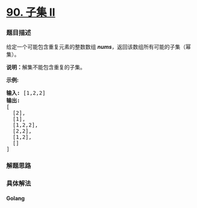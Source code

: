 # [90. 子集 II](https://leetcode-cn.com/problems/subsets-ii)

### 题目描述
<!-- 这里写题目描述 -->
<p>给定一个可能包含重复元素的整数数组 <em><strong>nums</strong></em>，返回该数组所有可能的子集（幂集）。</p>

<p><strong>说明：</strong>解集不能包含重复的子集。</p>

<p><strong>示例:</strong></p>

<pre><strong>输入:</strong> [1,2,2]
<strong>输出:</strong>
[
  [2],
  [1],
  [1,2,2],
  [2,2],
  [1,2],
  []
]</pre>



### 解题思路


### 具体解法

<!-- tabs:start -->

#### **Golang**
```go

```

<!-- tabs:end -->

